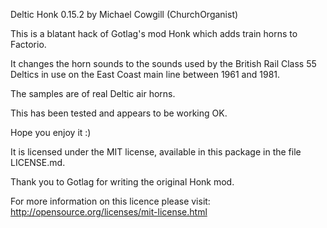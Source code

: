 Deltic Honk 0.15.2 by Michael Cowgill (ChurchOrganist)

This is a blatant hack of Gotlag's mod Honk which adds train horns to Factorio. 

It changes the horn sounds to the sounds used by the British Rail Class 55 Deltics in use on the East Coast main line between 1961 and 1981.

The samples are of real Deltic air horns.

This has been tested and appears to be working OK.

Hope you enjoy it :)

It is licensed under the MIT license, available in this package in the file  LICENSE.md.

Thank you to Gotlag for writing the original Honk mod.

For more information on this licence please visit: http://opensource.org/licenses/mit-license.html
